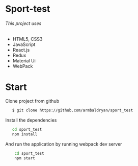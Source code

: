 # Sport-test

###### This project uses

  - HTML5, CSS3
  - JavaScript
  - React.js
  - Redux
  - Material Ui
  - WebPack

# Start

  Clone project from github

 ```sh
    $ git clone https://github.com/armbaldryan/sport_test
 ```

  Install the dependencies

 ```sh
    cd sport_test
    npm install
 ```
  And run the application by running webpack dev server
```sh
    cd sport_test
    npm start
 ```
